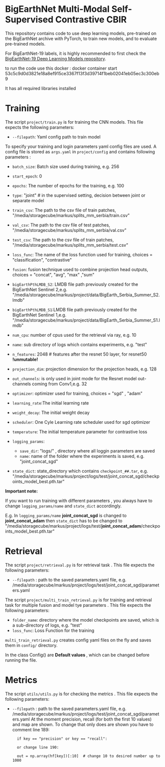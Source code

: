 # BigEarthNet Multi-Modal Self-Supervised Contrastive CBIR

This repository contains code to use deep learning models, pre-trained on the BigEarthNet archive with PyTorch, to train new models, and to evaluate pre-trained models. 

For BigEarthNet-19 labels, it is highly recommended to first check the [BigEarthNet-19 Deep Learning Models repository](https://git.tu-berlin.de/rsim/BigEarthNet-S2_19-classes_models).

to run the code use this docker : docker container start 53c5c9d0d3821e18a8ef915ce3367f13f3d39714f1beb02041eb05ec3c300eb9 

It has all required libraries installed
# Training

The script `project/train.py` is for training the CNN models. This file expects the following parameters:

* `--filepath`: Yaml config path to train model

To specify your training and login parameters yaml config files are used. A config file is stored as `args.yaml` in `project/config` and contains following parameters : 

* `batch_size`: Batch size used during training, e.g. 256
* `start_epoch`: 0
* `epochs`: The number of epochs for the training, e.g. 100
* `type`: "joint" # in the supervised setting, decision between joint or separate model
* `train_csv`: The path to the csv file of train patches, "/media/storagecube/markus/splits_mm_serbia/train.csv"
* `val_csv`: The path to the csv file of test patches, "/media/storagecube/markus/splits_mm_serbia/val.csv"
* `test_csv`: The path to the csv file of train patches, "/media/storagecube/markus/splits_mm_serbia/test.csv"
* `loss_func`: The name of the loss function used for training, choices = "classification", "contrastive"
* `fusion`: fusion technique used to combine projection head outputs, choices = "concat", "avg", "max" ,"sum"
* `bigEarthPthLMDB_S2`: LMDB file path previously created for the BigEarthNet Sentinel 2,e.g. "/media/storagecube/markus/project/data/BigEarth_Serbia_Summer_S2.lmdb"
* `bigEarthPthLMDB_S1`:LMDB file path previously created for the BigEarthNet Sentinel 1,e.g. "/media/storagecube/markus/project/data/BigEarth_Serbia_Summer_S1.lmdb"
* `num_cpu`: number of cpus used for the retrieval via ray, e.g. 10

* `name`: sub directory of logs which contains experiments, e.g. "test"
* `n_features`: 2048  # features after the resnet 50 layer, for resnet50 <strong>!unmutable!</strong>
* `projection_dim`: projection dimension for the projection heads, e.g. 128
* `out_channels`: is only used in joint mode for the Resnet model out-channels coming from Conv1,e.g. 32


* `optimizer`: optimizer used for training, choices = "sgd" , "adam"
* `learning_rate`:The initial learning rate
* `weight_decay`: The initial weight decay
* `scheduler`: One Cyle Learning rate scheduler used for sgd optimizer
* `temperature`: The initial temperature parameter for contrastive loss

* `logging_params`:
  * `save_dir`: "logs/" , directory where all loggin parameters are saved
  * `name`: name of the folder where the experiments is saved, e.g. "joint_concat_sgd" 


* `state_dict`: state_directory which contains `checkpoint_##.tar`, e.g. "/media/storagecube/markus/project/logs/test/joint_concat_sgd/checkpoints_model_best.pth.tar"  

<strong>Important note:</strong> 

If you want to run training with different parameters , you always have to change `logging_params/name` and `state_dict` accordingly.<p>
E.g. In `logging_params/name` <strong> joint_concat_sgd</strong> is changed to <strong>joint_concat_adam</strong> then `state_dict` has to be changed to "/media/storagecube/markus/project/logs/test/<strong>joint_concat_adam</strong>/checkpoints_model_best.pth.tar"  </p>


# Retrieval


The script `project/retrieval.py` is for retrieval task . This file expects the following parameters:

* `--filepath` : path to the saved parameters.yaml file, e.g. /media/storagecube/markus/project/logs/test/joint_concat_sgd/parameters.yaml

The script `project/multi_train_retrieval.py` is for training and retrieval task for multiple fusion and model tye parameters . This file expects the following parameters:
* `folder_name`: directory where the model checkpoints are saved, which is a sub-directory of logs, e.g. "test"
* `loss_func`: Loss Function for the training

`multi_train_retrieval.py` creates config yaml files on the fly and saves them in `config/` directory. <p>
In the class Config() are <strong>Default values </strong>, which can be changed before running the file.



# Metrics 

The script `utils/utils.py` is for checking the metrics . This file expects the following parameters:
* `--filepath` : path to the saved parameters.yaml file, e.g. /media/storagecube/markus/project/logs/test/joint_concat_sgd/parameters.yaml
At the moment precision, recall (for both the first 10 values) and map are shown. To change that only does are shown you have to  comment line 189: 

        if key == "precision" or key == "recall":

        or change line 190:

        out = np.array(hf[key])[:10]  # change 10 to desired number up to 1000

